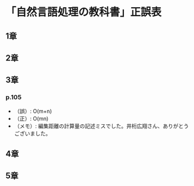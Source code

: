 # 「自然言語処理の教科書」正誤表

## 1章

## 2章

## 3章
### p.105
- （誤）: O(m+n)
- （正）: O(mn)
- （メモ）: 編集距離の計算量の記述ミスでした。井桁広翔さん、ありがとうございました。 

## 4章

## 5章
